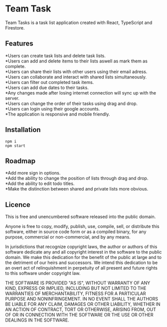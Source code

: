 # Team Task

Team Tasks is a task list application created with React, TypeScript and Firestore.

## Features

*Users can create task lists and delete task lists.  
*Users can add and delete items to their lists aswell as mark them as complete.  
*Users can share their lists with other users using their email adress.  
*Users can collaborate and interact with shared lists simultaneously.  
*Users can filter out completed task items.  
*Users can add due dates to their tasks.  
*Any changes made after losing internet connection will sync up with the server.  
*Users can change the order of their tasks using drag and drop.  
*Users can login using their google accounts.  
*The application is responsive and mobile friendly.  

## Installation

```
npm i
npm start
```

## Roadmap

*Add more sign in options.  
*Add the ability to change the position of lists through drag and drop.  
*Add the ability to edit todo titles.  
*Make the distinction between shared and private lists more obvious.  

## Licence

This is free and unencumbered software released into the public domain.

Anyone is free to copy, modify, publish, use, compile, sell, or
distribute this software, either in source code form or as a compiled
binary, for any purpose, commercial or non-commercial, and by any
means.

In jurisdictions that recognize copyright laws, the author or authors
of this software dedicate any and all copyright interest in the
software to the public domain. We make this dedication for the benefit
of the public at large and to the detriment of our heirs and
successors. We intend this dedication to be an overt act of
relinquishment in perpetuity of all present and future rights to this
software under copyright law.

THE SOFTWARE IS PROVIDED "AS IS", WITHOUT WARRANTY OF ANY KIND,
EXPRESS OR IMPLIED, INCLUDING BUT NOT LIMITED TO THE WARRANTIES OF
MERCHANTABILITY, FITNESS FOR A PARTICULAR PURPOSE AND NONINFRINGEMENT.
IN NO EVENT SHALL THE AUTHORS BE LIABLE FOR ANY CLAIM, DAMAGES OR
OTHER LIABILITY, WHETHER IN AN ACTION OF CONTRACT, TORT OR OTHERWISE,
ARISING FROM, OUT OF OR IN CONNECTION WITH THE SOFTWARE OR THE USE OR
OTHER DEALINGS IN THE SOFTWARE.
